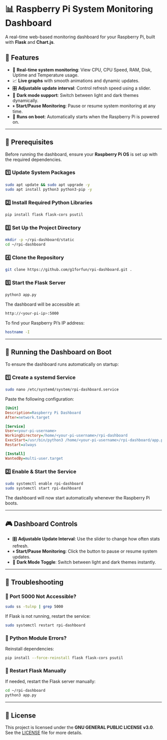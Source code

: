 # 📊 Raspberry Pi System Monitoring Dashboard

A real-time web-based monitoring dashboard for your Raspberry Pi, built with **Flask** and **Chart.js**.

## 🚀 Features
- 📡 **Real-time system monitoring**: View CPU, CPU Speed, RAM, Disk, Uptime and Temperature usage.  
- 📈 **Live graphs** with smooth animations and dynamic updates.  
- 🎛 **Adjustable update interval**: Control refresh speed using a slider.  
- 🌙 **Dark mode support**: Switch between light and dark themes dynamically.  
- ⏸ **Start/Pause Monitoring**: Pause or resume system monitoring at any time.  
- 🔧 **Runs on boot**: Automatically starts when the Raspberry Pi is powered on.  

---

## 📌 Prerequisites
Before running the dashboard, ensure your **Raspberry Pi OS** is set up with the required dependencies.

### 1️⃣ Update System Packages
```sh
sudo apt update && sudo apt upgrade -y
sudo apt install python3 python3-pip -y
```

### 2️⃣ Install Required Python Libraries
```sh
pip install flask flask-cors psutil
```

### 3️⃣ Set Up the Project Directory
```sh
mkdir -p ~/rpi-dashboard/static
cd ~/rpi-dashboard
```

### 4️⃣ Clone the Repository
```sh
git clone https://github.com/g1forfun/rpi-dashboard.git .
```

### 5️⃣ Start the Flask Server
```sh
python3 app.py
```

The dashboard will be accessible at:
```sh
http://<your-pi-ip>:5000
```

To find your Raspberry Pi’s IP address:
```sh
hostname -I
```

---

## 📜 Running the Dashboard on Boot
To ensure the dashboard runs automatically on startup:

### 1️⃣ Create a systemd Service
```sh
sudo nano /etc/systemd/system/rpi-dashboard.service
```

Paste the following configuration:
```ini
[Unit]
Description=Raspberry Pi Dashboard
After=network.target

[Service]
User=<your-pi-username>
WorkingDirectory=/home/<your-pi-username>/rpi-dashboard
ExecStart=/usr/bin/python3 /home/<your-pi-username>/rpi-dashboard/app.py
Restart=always

[Install]
WantedBy=multi-user.target
```

### 2️⃣ Enable & Start the Service
```sh
sudo systemctl enable rpi-dashboard
sudo systemctl start rpi-dashboard
```

The dashboard will now start automatically whenever the Raspberry Pi boots.

---

## 🎮 Dashboard Controls
- 🎛 **Adjustable Update Interval**: Use the slider to change how often stats refresh.  
- ⏸ **Start/Pause Monitoring**: Click the button to pause or resume system updates.  
- 🌙 **Dark Mode Toggle**: Switch between light and dark themes instantly.  

---

## 🔧 Troubleshooting

### 🚫 Port 5000 Not Accessible?
```sh
sudo ss -tulnp | grep 5000
```
If Flask is not running, restart the service:
```sh
sudo systemctl restart rpi-dashboard
```

### 🛑 Python Module Errors?
Reinstall dependencies:
```sh
pip install --force-reinstall flask flask-cors psutil
```

### 🔄 Restart Flask Manually
If needed, restart the Flask server manually:
```sh
cd ~/rpi-dashboard
python3 app.py
```

---

## 📝 License
This project is licensed under the **GNU GENERAL PUBLIC LICENSE v3.0**.  
See the [LICENSE](https://www.gnu.org/licenses/gpl-3.0.en.html) file for more details.
